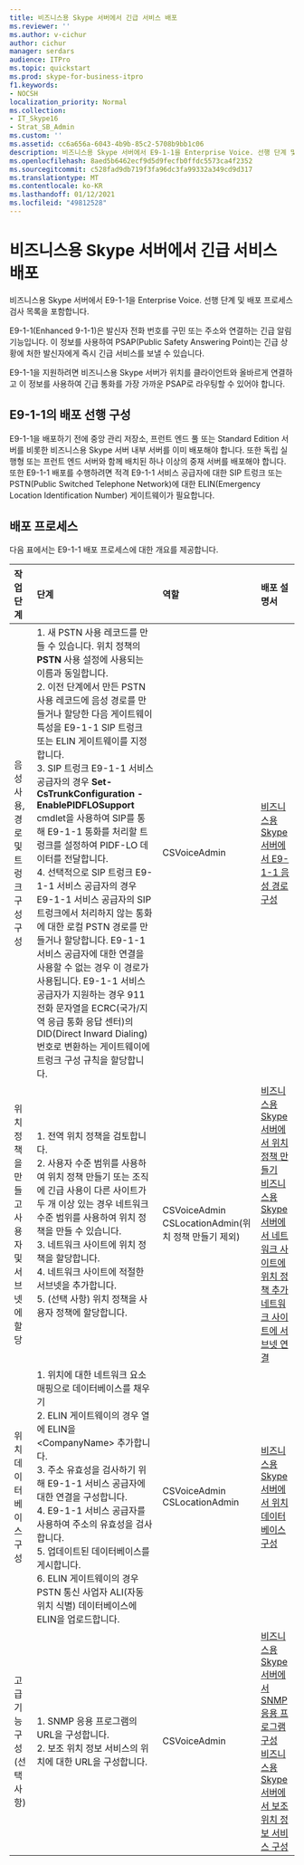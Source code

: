 ```yaml
---
title: 비즈니스용 Skype 서버에서 긴급 서비스 배포
ms.reviewer: ''
ms.author: v-cichur
author: cichur
manager: serdars
audience: ITPro
ms.topic: quickstart
ms.prod: skype-for-business-itpro
f1.keywords:
- NOCSH
localization_priority: Normal
ms.collection:
- IT_Skype16
- Strat_SB_Admin
ms.custom: ''
ms.assetid: cc6a656a-6043-4b9b-85c2-5708b9bb1c06
description: 비즈니스용 Skype 서버에서 E9-1-1을 Enterprise Voice. 선행 단계 및 배포 프로세스 검사 목록을 포함합니다.
ms.openlocfilehash: 8aed5b6462ecf9d5d9fecfb0ffdc5573ca4f2352
ms.sourcegitcommit: c528fad9db719f3fa96dc3fa99332a349cd9d317
ms.translationtype: MT
ms.contentlocale: ko-KR
ms.lasthandoff: 01/12/2021
ms.locfileid: "49812528"
---
```

# <a name="deploy-emergency-services-in-skype-for-business-server"></a>비즈니스용 Skype 서버에서 긴급 서비스 배포
 
비즈니스용 Skype 서버에서 E9-1-1을 Enterprise Voice. 선행 단계 및 배포 프로세스 검사 목록을 포함합니다.
  
E9-1-1(Enhanced 9-1-1)은 발신자 전화 번호를 구민 또는 주소와 연결하는 긴급 알림 기능입니다. 이 정보를 사용하여 PSAP(Public Safety Answering Point)는 긴급 상황에 처한 발신자에게 즉시 긴급 서비스를 보낼 수 있습니다.
  
E9-1-1을 지원하려면 비즈니스용 Skype 서버가 위치를 클라이언트와 올바르게 연결하고 이 정보를 사용하여 긴급 통화를 가장 가까운 PSAP로 라우팅할 수 있어야 합니다.
  
## <a name="deployment-prerequisites-for-e9-1-1"></a>E9-1-1의 배포 선행 구성

E9-1-1을 배포하기 전에 중앙 관리 저장소, 프런트 엔드 풀 또는 Standard Edition 서버를 비롯한 비즈니스용 Skype 서버 내부 서버를 이미 배포해야 합니다. 또한 독립 실행형 또는 프런트 엔드 서버와 함께 배치된 하나 이상의 중재 서버를 배포해야 합니다. 또한 E9-1-1 배포를 수행하려면 적격 E9-1-1 서비스 공급자에 대한 SIP 트렁크 또는 PSTN(Public Switched Telephone Network)에 대한 ELIN(Emergency Location Identification Number) 게이트웨이가 필요합니다.
  
## <a name="deployment-process"></a>배포 프로세스

다음 표에서는 E9-1-1 배포 프로세스에 대한 개요를 제공합니다.
  
|**작업 단계**|**단계**|**역할**|**배포 설명서**|
|:-----|:-----|:-----|:-----|
|음성 사용, 경로 및 트렁크 구성 구성  <br/> |1. 새 PSTN 사용 레코드를 만들 수 있습니다. 위치 정책의 **PSTN** 사용 설정에 사용되는 이름과 동일합니다. <br/> 2. 이전 단계에서 만든 PSTN 사용 레코드에 음성 경로를 만들거나 할당한 다음 게이트웨이 특성을 E9-1-1 SIP 트렁크 또는 ELIN 게이트웨이를 지정합니다.  <br/> 3. SIP 트렁크 E9-1-1 서비스 공급자의 경우 **Set-CsTrunkConfiguration -EnablePIDFLOSupport** cmdlet을 사용하여 SIP를 통해 E9-1-1 통화를 처리할 트렁크를 설정하여 PIDF-LO 데이터를 전달합니다. <br/> 4. 선택적으로 SIP 트렁크 E9-1-1 서비스 공급자의 경우 E9-1-1 서비스 공급자의 SIP 트렁크에서 처리하지 않는 통화에 대한 로컬 PSTN 경로를 만들거나 할당합니다. E9-1-1 서비스 공급자에 대한 연결을 사용할 수 없는 경우 이 경로가 사용됩니다. E9-1-1 서비스 공급자가 지원하는 경우 911 전화 문자열을 ECRC(국가/지역 응급 통화 응답 센터)의 DID(Direct Inward Dialing) 번호로 변환하는 게이트웨이에 트렁크 구성 규칙을 할당합니다.  <br/> |CSVoiceAdmin  <br/> |[비즈니스용 Skype 서버에서 E9-1-1 음성 경로 구성](configure-an-e9-1-1-voice-route.md) <br/> |
|위치 정책을 만들고 사용자 및 서브넷에 할당  <br/> |1. 전역 위치 정책을 검토합니다.  <br/> 2. 사용자 수준 범위를 사용하여 위치 정책 만들기 또는 조직에 긴급 사용이 다른 사이트가 두 개 이상 있는 경우 네트워크 수준 범위를 사용하여 위치 정책을 만들 수 있습니다.  <br/> 3. 네트워크 사이트에 위치 정책을 할당합니다.  <br/> 4. 네트워크 사이트에 적절한 서브넷을 추가합니다.  <br/> 5. (선택 사항) 위치 정책을 사용자 정책에 할당합니다.  <br/> |CSVoiceAdmin  <br/> CSLocationAdmin(위치 정책 만들기 제외)  <br/> |[비즈니스용 Skype 서버에서 위치 정책 만들기](create-location-policies.md) <br/> [비즈니스용 Skype 서버에서 네트워크 사이트에 위치 정책 추가](add-a-location-policy-to-a-network-site.md) <br/> [네트워크 사이트에 서브넷 연결](deploy-network.md#BKMK_AssociateSubnets) <br/> |
|위치 데이터베이스 구성  <br/> |1. 위치에 대한 네트워크 요소 매핑으로 데이터베이스를 채우기  <br/> 2. ELIN 게이트웨이의 경우 열에 ELIN을 \<CompanyName\> 추가합니다.  <br/> 3. 주소 유효성을 검사하기 위해 E9-1-1 서비스 공급자에 대한 연결을 구성합니다.  <br/> 4. E9-1-1 서비스 공급자를 사용하여 주소의 유효성을 검사합니다.  <br/> 5. 업데이트된 데이터베이스를 게시합니다.  <br/> 6. ELIN 게이트웨이의 경우 PSTN 통신 사업자 ALI(자동 위치 식별) 데이터베이스에 ELIN을 업로드합니다.  <br/> |CSVoiceAdmin  <br/> CSLocationAdmin  <br/> |[비즈니스용 Skype 서버에서 위치 데이터베이스 구성](configure-the-location-database.md) <br/> |
|고급 기능 구성(선택 사항)  <br/> |1. SNMP 응용 프로그램의 URL을 구성합니다.  <br/> 2. 보조 위치 정보 서비스의 위치에 대한 URL을 구성합니다.  <br/> |CSVoiceAdmin  <br/> |[비즈니스용 Skype 서버에서 SNMP 응용 프로그램 구성](configure-an-snmp-application.md) <br/> [비즈니스용 Skype 서버에서 보조 위치 정보 서비스 구성](secondary-location-information-service.md) <br/> |
   

